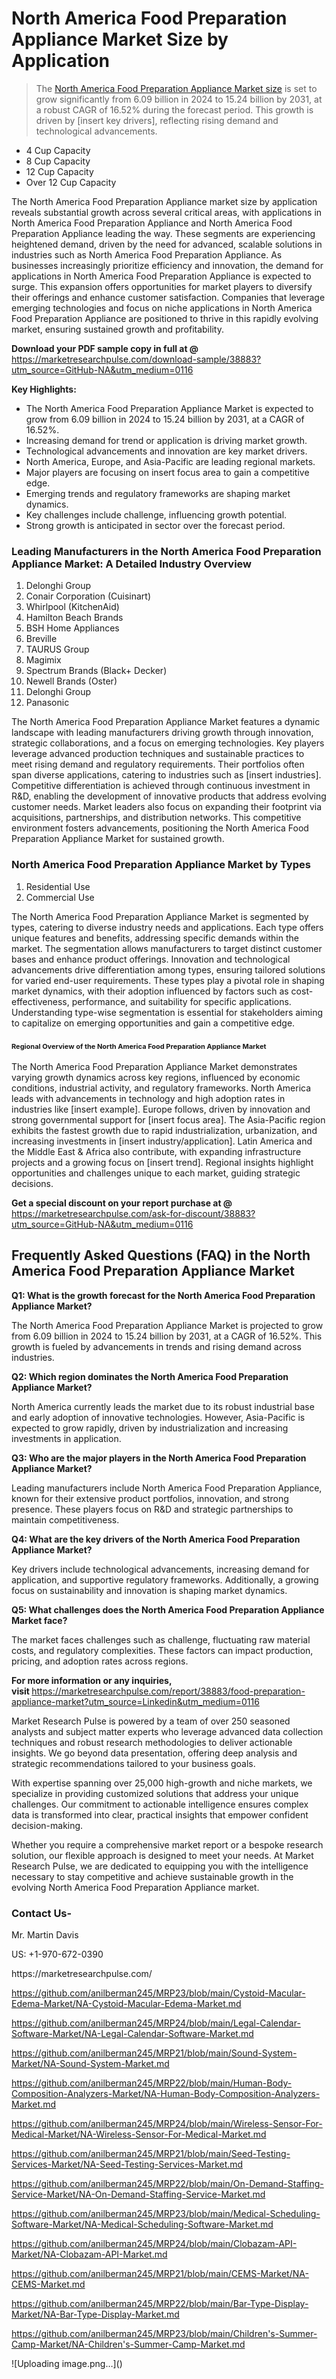 <h1>North America Food Preparation Appliance Market&nbsp;Size by Application</h1><blockquote><p>The <a href="https://marketresearchpulse.com/download-sample/38883?utm_source=GitHub-NA&amp;utm_medium=0116">North America Food Preparation Appliance Market size</a> is set to grow significantly from 6.09 billion in 2024 to 15.24 billion by 2031, at a robust CAGR of 16.52% during the forecast period. This growth is driven by [insert key drivers], reflecting rising demand and technological advancements.</p></blockquote><ul><li>4 Cup Capacity <li> 8 Cup Capacity <li> 12 Cup Capacity <li> Over 12 Cup Capacity</li></ul><p>The North America Food Preparation Appliance market size by application reveals substantial growth across several critical areas, with applications in North America Food Preparation Appliance and North America Food Preparation Appliance leading the way. These segments are experiencing heightened demand, driven by the need for advanced, scalable solutions in industries such as North America Food Preparation Appliance. As businesses increasingly prioritize efficiency and innovation, the demand for applications in North America Food Preparation Appliance is expected to surge. This expansion offers opportunities for market players to diversify their offerings and enhance customer satisfaction. Companies that leverage emerging technologies and focus on niche applications in North America Food Preparation Appliance are positioned to thrive in this rapidly evolving market, ensuring sustained growth and profitability.</p><p><strong>Download your PDF sample copy in full at @ </strong><a href="https://marketresearchpulse.com/download-sample/38883?utm_source=GitHub-NA&amp;utm_medium=0116">https://marketresearchpulse.com/download-sample/38883?utm_source=GitHub-NA&amp;utm_medium=0116</a></p><p><strong>Key Highlights: </strong></p><ul><li>The North America Food Preparation Appliance Market is expected to grow from 6.09 billion in 2024 to 15.24 billion by 2031, at a CAGR of 16.52%.</li><li>Increasing demand for trend or application is driving market growth.</li><li>Technological advancements and innovation are key market drivers.</li><li>North America, Europe, and Asia-Pacific are leading regional markets.</li><li>Major players are focusing on insert focus area to gain a competitive edge.</li><li>Emerging trends and regulatory frameworks are shaping market dynamics.</li><li>Key challenges include challenge, influencing growth potential.</li><li>Strong growth is anticipated in sector over the forecast period.</li></ul><h3>Leading Manufacturers in the North America Food Preparation Appliance Market: A Detailed Industry Overview</h3><ol><li>Delonghi Group</li><li>Conair Corporation (Cuisinart)</li><li>Whirlpool (KitchenAid)</li><li>Hamilton Beach Brands</li><li>BSH Home Appliances</li><li>Breville</li><li>TAURUS Group</li><li>Magimix</li><li>Spectrum Brands (Black+ Decker)</li><li>Newell Brands (Oster)</li><li>Delonghi Group</li><li>Panasonic</li></ol><div class="flex max-w-full flex-col flex-grow"><div class="min-h-8 text-message flex w-full flex-col items-end gap-2 whitespace-normal break-words [.text-message+&amp;]:mt-5" dir="auto" data-message-author-role="assistant" data-message-id="fd8432e4-4910-450d-b182-61b7bfb0a01f" data-message-model-slug="gpt-4o"><div class="flex w-full flex-col gap-1 empty:hidden first:pt-[3px]"><div class="markdown prose w-full break-words dark:prose-invert light"><p>The North America Food Preparation Appliance Market features a dynamic landscape with leading manufacturers driving growth through innovation, strategic collaborations, and a focus on emerging technologies. Key players leverage advanced production techniques and sustainable practices to meet rising demand and regulatory requirements. Their portfolios often span diverse applications, catering to industries such as [insert industries]. Competitive differentiation is achieved through continuous investment in R&amp;D, enabling the development of innovative products that address evolving customer needs. Market leaders also focus on expanding their footprint via acquisitions, partnerships, and distribution networks. This competitive environment fosters advancements, positioning the North America Food Preparation Appliance Market for sustained growth.</p></div></div></div></div><h3>North America Food Preparation Appliance Market by Types</h3><ol><li>Residential Use <li> Commercial Use</li></ol><div class="flex max-w-full flex-col flex-grow"><div class="min-h-8 text-message flex w-full flex-col items-end gap-2 whitespace-normal break-words [.text-message+&amp;]:mt-5" dir="auto" data-message-author-role="assistant" data-message-id="084470be-0bb7-4664-bddf-5156b4f41249" data-message-model-slug="gpt-4o-mini"><div class="flex w-full flex-col gap-1 empty:hidden first:pt-[3px]"><div class="markdown prose w-full break-words dark:prose-invert light"><p>The North America Food Preparation Appliance Market is segmented by types, catering to diverse industry needs and applications. Each type offers unique features and benefits, addressing specific demands within the market. The segmentation allows manufacturers to target distinct customer bases and enhance product offerings. Innovation and technological advancements drive differentiation among types, ensuring tailored solutions for varied end-user requirements. These types play a pivotal role in shaping market dynamics, with their adoption influenced by factors such as cost-effectiveness, performance, and suitability for specific applications. Understanding type-wise segmentation is essential for stakeholders aiming to capitalize on emerging opportunities and gain a competitive edge.</p></div></div></div></div><h3><span style="font-size: 11px;">Regional Overview of the North America Food Preparation Appliance Market</span></h3><div class="flex max-w-full flex-col flex-grow"><div class="min-h-8 text-message flex w-full flex-col items-end gap-2 whitespace-normal break-words [.text-message+&amp;]:mt-5" dir="auto" data-message-author-role="assistant" data-message-id="e9038762-ce64-4e30-91c9-9bd413514231" data-message-model-slug="gpt-4o-mini"><div class="flex w-full flex-col gap-1 empty:hidden first:pt-[3px]"><div class="markdown prose w-full break-words dark:prose-invert light"><p>The North America Food Preparation Appliance Market demonstrates varying growth dynamics across key regions, influenced by economic conditions, industrial activity, and regulatory frameworks. North America leads with advancements in technology and high adoption rates in industries like [insert example]. Europe follows, driven by innovation and strong governmental support for [insert focus area]. The Asia-Pacific region exhibits the fastest growth due to rapid industrialization, urbanization, and increasing investments in [insert industry/application]. Latin America and the Middle East &amp; Africa also contribute, with expanding infrastructure projects and a growing focus on [insert trend]. Regional insights highlight opportunities and challenges unique to each market, guiding strategic decisions.</p></div></div></div></div><p><strong>Get a special discount on your report purchase at @ </strong><a href="https://marketresearchpulse.com/ask-for-discount/38883?utm_source=GitHub-NA&amp;utm_medium=0116">https://marketresearchpulse.com/ask-for-discount/38883?utm_source=GitHub-NA&amp;utm_medium=0116</a></p><h2>Frequently Asked Questions (FAQ) in the North America Food Preparation Appliance Market</h2><p><strong>Q1: What is the growth forecast for the North America Food Preparation Appliance Market?</strong></p><p>The North America Food Preparation Appliance Market is projected to grow from 6.09 billion in 2024 to 15.24 billion by 2031, at a CAGR of 16.52%. This growth is fueled by advancements in trends and rising demand across industries.</p><p><strong>Q2: Which region dominates the North America Food Preparation Appliance Market?</strong></p><p>North America currently leads the market due to its robust industrial base and early adoption of innovative technologies. However, Asia-Pacific is expected to grow rapidly, driven by industrialization and increasing investments in application.</p><p><strong>Q3: Who are the major players in the North America Food Preparation Appliance Market?</strong></p><p>Leading manufacturers include North America Food Preparation Appliance, known for their extensive product portfolios, innovation, and strong presence. These players focus on R&amp;D and strategic partnerships to maintain competitiveness.</p><p><strong>Q4: What are the key drivers of the North America Food Preparation Appliance Market?</strong></p><p>Key drivers include technological advancements, increasing demand for application, and supportive regulatory frameworks. Additionally, a growing focus on sustainability and innovation is shaping market dynamics.</p><p><strong>Q5: What challenges does the North America Food Preparation Appliance Market face?</strong></p><p>The market faces challenges such as challenge, fluctuating raw material costs, and regulatory complexities. These factors can impact production, pricing, and adoption rates across regions.</p><p><strong>For more information or any inquiries, visit&nbsp;</strong><a href="https://marketresearchpulse.com/report/38883/food-preparation-appliance-market?utm_source=Linkedin&utm_medium=0116">https://marketresearchpulse.com/report/38883/food-preparation-appliance-market?utm_source=Linkedin&utm_medium=0116</a></p><p>Market Research Pulse is powered by a team of over 250 seasoned analysts and subject matter experts who leverage advanced data collection techniques and robust research methodologies to deliver actionable insights. We go beyond data presentation, offering deep analysis and strategic recommendations tailored to your business goals.</p><p>With expertise spanning over 25,000 high-growth and niche markets, we specialize in providing customized solutions that address your unique challenges. Our commitment to actionable intelligence ensures complex data is transformed into clear, practical insights that empower confident decision-making.</p><p>Whether you require a comprehensive market report or a bespoke research solution, our flexible approach is designed to meet your needs. At Market Research Pulse, we are dedicated to equipping you with the intelligence necessary to stay competitive and achieve sustainable growth in the evolving North America Food Preparation Appliance market.</p><h3><strong>Contact Us-</strong></h3><p>Mr. Martin Davis</p><p>US: +1-970-672-0390</p><p>https://marketresearchpulse.com/</p><p><a href="https://github.com/anilberman245/MRP23/blob/main/Cystoid-Macular-Edema-Market/NA-Cystoid-Macular-Edema-Market.md">https://github.com/anilberman245/MRP23/blob/main/Cystoid-Macular-Edema-Market/NA-Cystoid-Macular-Edema-Market.md</a></p><p><a href="https://github.com/anilberman245/MRP24/blob/main/Legal-Calendar-Software-Market/NA-Legal-Calendar-Software-Market.md">https://github.com/anilberman245/MRP24/blob/main/Legal-Calendar-Software-Market/NA-Legal-Calendar-Software-Market.md</a></p><p><a href="https://github.com/anilberman245/MRP21/blob/main/Sound-System-Market/NA-Sound-System-Market.md">https://github.com/anilberman245/MRP21/blob/main/Sound-System-Market/NA-Sound-System-Market.md</a></p><p><a href="https://github.com/anilberman245/MRP22/blob/main/Human-Body-Composition-Analyzers-Market/NA-Human-Body-Composition-Analyzers-Market.md">https://github.com/anilberman245/MRP22/blob/main/Human-Body-Composition-Analyzers-Market/NA-Human-Body-Composition-Analyzers-Market.md</a></p><p><a href="https://github.com/anilberman245/MRP24/blob/main/Wireless-Sensor-For-Medical-Market/NA-Wireless-Sensor-For-Medical-Market.md">https://github.com/anilberman245/MRP24/blob/main/Wireless-Sensor-For-Medical-Market/NA-Wireless-Sensor-For-Medical-Market.md</a></p><p><a href="https://github.com/anilberman245/MRP21/blob/main/Seed-Testing-Services-Market/NA-Seed-Testing-Services-Market.md">https://github.com/anilberman245/MRP21/blob/main/Seed-Testing-Services-Market/NA-Seed-Testing-Services-Market.md</a></p><p><a href="https://github.com/anilberman245/MRP22/blob/main/On-Demand-Staffing-Service-Market/NA-On-Demand-Staffing-Service-Market.md">https://github.com/anilberman245/MRP22/blob/main/On-Demand-Staffing-Service-Market/NA-On-Demand-Staffing-Service-Market.md</a></p><p><a href="https://github.com/anilberman245/MRP23/blob/main/Medical-Scheduling-Software-Market/NA-Medical-Scheduling-Software-Market.md">https://github.com/anilberman245/MRP23/blob/main/Medical-Scheduling-Software-Market/NA-Medical-Scheduling-Software-Market.md</a></p><p><a href="https://github.com/anilberman245/MRP24/blob/main/Clobazam-API-Market/NA-Clobazam-API-Market.md">https://github.com/anilberman245/MRP24/blob/main/Clobazam-API-Market/NA-Clobazam-API-Market.md</a></p><p><a href="https://github.com/anilberman245/MRP21/blob/main/CEMS-Market/NA-CEMS-Market.md">https://github.com/anilberman245/MRP21/blob/main/CEMS-Market/NA-CEMS-Market.md</a></p><p><a href="https://github.com/anilberman245/MRP22/blob/main/Bar-Type-Display-Market/NA-Bar-Type-Display-Market.md">https://github.com/anilberman245/MRP22/blob/main/Bar-Type-Display-Market/NA-Bar-Type-Display-Market.md</a></p><p><a href="https://github.com/anilberman245/MRP23/blob/main/Children's-Summer-Camp-Market/NA-Children's-Summer-Camp-Market.md">https://github.com/anilberman245/MRP23/blob/main/Children's-Summer-Camp-Market/NA-Children's-Summer-Camp-Market.md</a></p>
![Uploading image.png…]()
